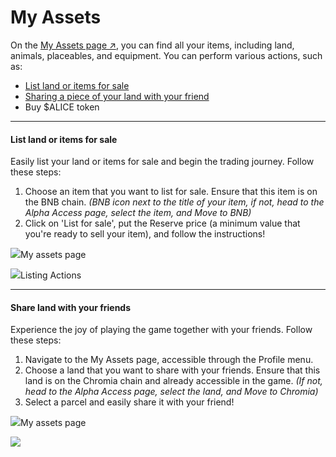 # My Assets

On the [My Assets page ↗](https://play.myneighboralice.com/inventory/), you can find all your items, including land, animals, placeables, and equipment. You can perform various actions, such as:

* [List land or items for sale](https://docs.myneighboralice.com/marketplace/your-space/my-assets#8dc6)
* [Sharing a piece of your land with your friend](https://docs.myneighboralice.com/marketplace/your-space/my-assets#8dc6-3)
* Buy $ALICE token

***

#### List land or items for sale <a href="#id-8dc6" id="id-8dc6"></a>

Easily list your land or items for sale and begin the trading journey. Follow these steps:

1. Choose an item that you want to list for sale. Ensure that this item is on the BNB chain. _(BNB icon next to the title of your item, if not, head to the Alpha Access page, select the item, and Move to BNB)_
2. Click on 'List for sale', put the Reserve price (a minimum value that you're ready to sell your item), and follow the instructions!

![](https://docs.myneighboralice.com/\~gitbook/image?url=https:%2F%2F1569250206-files.gitbook.io%2F%7E%2Ffiles%2Fv0%2Fb%2Fgitbook-x-prod.appspot.com%2Fo%2Fspaces%252FXck6SHo8BKdm45wALVA1%252Fuploads%252FKw1gsGn7ua4v1NBqw64A%252FScreenshot%25202023-12-19%2520at%252011.03.47.png%3Falt=media%26token=6d8a42a1-7053-4482-997a-d3f6ad05a60e\&width=768\&dpr=4\&quality=100\&sign=1a7a9ce0e8df26ee0334cc62e88d46391d1ddc0bf3b9df0d6a3451a65986db0d)My assets page

![](https://docs.myneighboralice.com/\~gitbook/image?url=https:%2F%2F1569250206-files.gitbook.io%2F%7E%2Ffiles%2Fv0%2Fb%2Fgitbook-x-prod.appspot.com%2Fo%2Fspaces%252FXck6SHo8BKdm45wALVA1%252Fuploads%252FyC5nWcbzCoBO6aDX3G60%252FScreenshot%25202023-12-07%2520at%252015.22.46.png%3Falt=media%26token=b590c34f-ce58-4983-a82b-df49c4f697f0\&width=768\&dpr=4\&quality=100\&sign=13c82380fca9f80da7ffad06d899796c5d1e2453a09a9f3bae3e1044c0af16cf)Listing Actions

***

#### Share land with your friends <a href="#id-8dc6-1" id="id-8dc6-1"></a>

Experience the joy of playing the game together with your friends. Follow these steps:

1. Navigate to the My Assets page, accessible through the Profile menu.
2. Choose a land that you want to share with your friends. Ensure that this land is on the Chromia chain and already accessible in the game. _(If not, head to the Alpha Access page, select the land, and Move to Chromia)_
3. Select a parcel and easily share it with your friend!

![](https://docs.myneighboralice.com/\~gitbook/image?url=https:%2F%2F1569250206-files.gitbook.io%2F%7E%2Ffiles%2Fv0%2Fb%2Fgitbook-x-prod.appspot.com%2Fo%2Fspaces%252FXck6SHo8BKdm45wALVA1%252Fuploads%252FyJerLk4AcpRBo42q0w4h%252FScreenshot%25202023-12-19%2520at%252011.05.48.png%3Falt=media%26token=ad832a95-0a94-4520-b93c-dc98fe2f0590\&width=768\&dpr=4\&quality=100\&sign=cfe984278a601d6f7034c4b77d2bb92635236e9f46839a667c3c2e022ee44b59)My assets page

![](https://docs.myneighboralice.com/\~gitbook/image?url=https:%2F%2Fmiro.medium.com%2Fv2%2Fresize:fit:1400%2F0\*-8aCb8jQnbCQJNuD\&width=768\&dpr=4\&quality=100\&sign=aa0e0a0d14c14e008c97f93cf18646c163dccd3068c55efcf174ba0d94e757c5)
